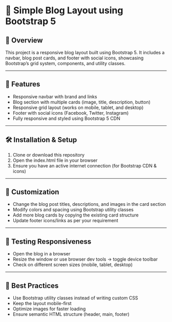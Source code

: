 # 📝 Simple Blog Layout using Bootstrap 5

## 📌 Overview

This project is a responsive blog layout built using Bootstrap 5.
It includes a navbar, blog post cards, and footer with social icons, showcasing Bootstrap’s grid system, components, and utility classes.

---

## 🚀 Features

* Responsive navbar with brand and links
* Blog section with multiple cards (image, title, description, button)
* Responsive grid layout (works on mobile, tablet, and desktop)
* Footer with social icons (Facebook, Twitter, Instagram)
* Fully responsive and styled using Bootstrap 5 CDN

---

## 🛠 Installation & Setup

1. Clone or download this repository
2. Open the index.html file in your browser
3. Ensure you have an active internet connection (for Bootstrap CDN & icons)

---

## 🎨 Customization

* Change the blog post titles, descriptions, and images in the card section
* Modify colors and spacing using Bootstrap utility classes
* Add more blog cards by copying the existing card structure
* Update footer icons/links as per your requirement

---

## 🧪 Testing Responsiveness

* Open the blog in a browser
* Resize the window or use browser dev tools → toggle device toolbar
* Check on different screen sizes (mobile, tablet, desktop)

---

## 📖 Best Practices

* Use Bootstrap utility classes instead of writing custom CSS
* Keep the layout mobile-first
* Optimize images for faster loading
* Ensure semantic HTML structure (header, main, footer)
